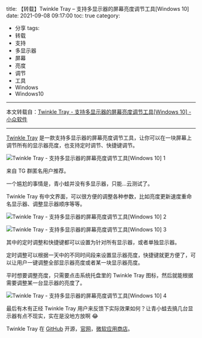 title: 【转载】Twinkle Tray – 支持多显示器的屏幕亮度调节工具[Windows 10]
date: 2021-09-08 09:17:00
toc: true
category:
 - 分享
tags:
 - 转载
 - 支持
 - 多显示器
 - 屏幕
 - 亮度
 - 调节
 - 工具
 - Windows
 - Windows10
---

本文转载自：[Twinkle Tray - 支持多显示器的屏幕亮度调节工具[Windows 10] - 小众软件](https://www.appinn.com/twinkle-tray/)

---

[Twinkle Tray](https://www.appinn.com/twinkle-tray/) 是一款支持多显示器的屏幕亮度调节工具，让你可以在一块屏幕上调节所有的显示器亮度，也支持定时调节、快捷键调节。

![Twinkle Tray - 支持多显示器的屏幕亮度调节工具[Windows 10] 1](https://b3logfile.com/file/2021/09/solo-fetchupload-2879297711106386770-fb722709.jpeg)


<!-- more -->


来自 TG 群匿名用户推荐。

一个尴尬的事情是，青小蛙并没有多显示器，只能…云测试了。

Twinkle Tray 有中文界面，可以很方便的调整各种参数，比如亮度更新速度重命名显示器、调整显示器顺序等等。

![Twinkle Tray - 支持多显示器的屏幕亮度调节工具[Windows 10] 2](https://b3logfile.com/file/2021/09/solo-fetchupload-1532686512526899629-2f86a6fd.jpeg)

![Twinkle Tray - 支持多显示器的屏幕亮度调节工具[Windows 10] 3](https://b3logfile.com/file/2021/09/solo-fetchupload-6030385546687985583-7ccc3802.jpeg)

其中的定时调整和快捷键都可以设置为针对所有显示器，或者单独显示器。

定时调整可以根据一天中的不同时间段来设置显示器亮度，快捷键就更方便了，可以让用户一键调整全部显示器亮度或者某一块显示器亮度。

平时想要调整亮度，只需要点击系统托盘里的 Twinkle Tray 图标，然后就能根据需要调整某一台显示器的亮度了。

![Twinkle Tray - 支持多显示器的屏幕亮度调节工具[Windows 10] 4](https://b3logfile.com/file/2021/09/solo-fetchupload-6886068672017508869-605d05d5.jpeg)

最后有木有正经 Twinkle Tray 用户来反馈下实际效果如何？让青小蛙去搞几台显示器有点不现实，实在是没地方放啊 😂

Twinkle Tray 在 [GitHub](https://github.com/xanderfrangos/twinkle-tray) 开源，[官网](https://twinkletray.com/?ref=biuaxia.cn)，[微软应用商店](https://www.microsoft.com/store/apps/9PLJWWSV01LK)。
